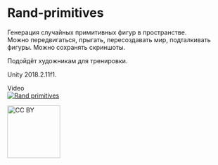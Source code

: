 # Rand-primitives
Генерация случайных примитивных фигур в пространстве.  
Можно передвигаться, прыгать, пересоздавать мир, подталкивать фигуры. Можно сохранять скриншоты.  

Подойдёт художникам для тренировки.  

Unity 2018.2.11f1.

Video  
[![Rand primitives](https://i9.ytimg.com/vi_webp/znNi5SfDG1Y/mqdefault.webp?sqp=CNyavvkF&rs=AOn4CLDtZwEshTcfY8V5hUaRVEayLbH4aA)](https://youtu.be/znNi5SfDG1Y "Rand primitives")  

<img src="https://mirrors.creativecommons.org/presskit/buttons/88x31/png/by.png" alt="CC BY" title="CC BY" width="120">

